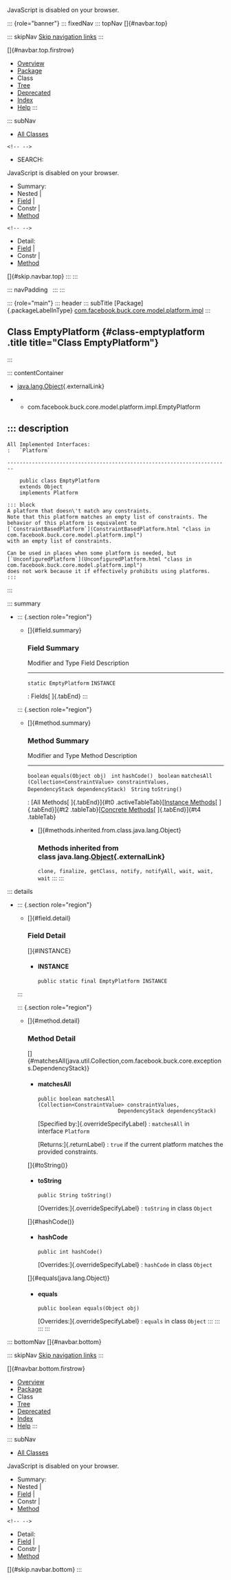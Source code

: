 <div>

JavaScript is disabled on your browser.

</div>

::: {role="banner"}
::: fixedNav
::: topNav
[]{#navbar.top}

::: skipNav
[Skip navigation links](#skip.navbar.top "Skip navigation links")
:::

[]{#navbar.top.firstrow}

-   [Overview](../../../../../../../index.html)
-   [Package](package-summary.html)
-   Class
-   [Tree](package-tree.html)
-   [Deprecated](../../../../../../../deprecated-list.html)
-   [Index](../../../../../../../index-all.html)
-   [Help](../../../../../../../help-doc.html)
:::

::: subNav
-   [All Classes](../../../../../../../allclasses.html)

```{=html}
<!-- -->
```
-   SEARCH:

<div>

<div>

JavaScript is disabled on your browser.

</div>

</div>

<div>

-   Summary: 
-   Nested \| 
-   [Field](#field.summary) \| 
-   Constr \| 
-   [Method](#method.summary)

```{=html}
<!-- -->
```
-   Detail: 
-   [Field](#field.detail) \| 
-   Constr \| 
-   [Method](#method.detail)

</div>

[]{#skip.navbar.top}
:::
:::

::: navPadding
 
:::
:::

::: {role="main"}
::: header
::: subTitle
[Package]{.packageLabelInType} [com.facebook.buck.core.model.platform.impl](package-summary.html)
:::

## Class EmptyPlatform {#class-emptyplatform .title title="Class EmptyPlatform"}
:::

::: contentContainer
-   [java.lang.Object](http://docs.oracle.com/javase/7/docs/api/java/lang/Object.html?is-external=true "class or interface in java.lang"){.externalLink}

-   -   com.facebook.buck.core.model.platform.impl.EmptyPlatform

::: description
-   

    All Implemented Interfaces:
    :   `Platform`

    ------------------------------------------------------------------------

        public class EmptyPlatform
        extends Object
        implements Platform

    ::: block
    A platform that doesn\'t match any constraints.
    Note that this platform matches an empty list of constraints. The
    behavior of this platform is equivalent to
    [`ConstraintBasedPlatform`](ConstraintBasedPlatform.html "class in com.facebook.buck.core.model.platform.impl")
    with an empty list of constraints.

    Can be used in places when some platform is needed, but
    [`UnconfiguredPlatform`](UnconfiguredPlatform.html "class in com.facebook.buck.core.model.platform.impl")
    does not work because it if effectively prohibits using platforms.
    :::
:::

::: summary
-   ::: {.section role="region"}
    -   []{#field.summary}

        ### Field Summary

          Modifier and Type        Field        Description
          ------------------------ ------------ -------------
          `static EmptyPlatform`   `INSTANCE`    

          : Fields[ ]{.tabEnd}
    :::

    ::: {.section role="region"}
    -   []{#method.summary}

        ### Method Summary

          Modifier and Type   Method                                                                                                  Description
          ------------------- ------------------------------------------------------------------------------------------------------- -------------
          `boolean`           `equals​(Object obj)`                                                                                     
          `int`               `hashCode()`                                                                                             
          `boolean`           `matchesAll​(Collection<ConstraintValue> constraintValues,           DependencyStack dependencyStack)`    
          `String`            `toString()`                                                                                             

          : [All Methods[ ]{.tabEnd}]{#t0 .activeTableTab}[[Instance
          Methods](javascript:show(2);)[ ]{.tabEnd}]{#t2
          .tableTab}[[Concrete
          Methods](javascript:show(8);)[ ]{.tabEnd}]{#t4 .tableTab}

        -   []{#methods.inherited.from.class.java.lang.Object}

            ### Methods inherited from class java.lang.[Object](http://docs.oracle.com/javase/7/docs/api/java/lang/Object.html?is-external=true "class or interface in java.lang"){.externalLink}

            `clone, finalize, getClass, notify, notifyAll, wait, wait, wait`
    :::
:::

::: details
-   ::: {.section role="region"}
    -   []{#field.detail}

        ### Field Detail

        []{#INSTANCE}

        -   #### INSTANCE

                public static final EmptyPlatform INSTANCE
    :::

    ::: {.section role="region"}
    -   []{#method.detail}

        ### Method Detail

        []{#matchesAll(java.util.Collection,com.facebook.buck.core.exceptions.DependencyStack)}

        -   #### matchesAll

            ``` methodSignature
            public boolean matchesAll​(Collection<ConstraintValue> constraintValues,
                                      DependencyStack dependencyStack)
            ```

            [Specified by:]{.overrideSpecifyLabel}
            :   `matchesAll` in interface `Platform`

            [Returns:]{.returnLabel}
            :   `true` if the current platform matches the provided
                constraints.

        []{#toString()}

        -   #### toString

            ``` methodSignature
            public String toString()
            ```

            [Overrides:]{.overrideSpecifyLabel}
            :   `toString` in class `Object`

        []{#hashCode()}

        -   #### hashCode

            ``` methodSignature
            public int hashCode()
            ```

            [Overrides:]{.overrideSpecifyLabel}
            :   `hashCode` in class `Object`

        []{#equals(java.lang.Object)}

        -   #### equals

            ``` methodSignature
            public boolean equals​(Object obj)
            ```

            [Overrides:]{.overrideSpecifyLabel}
            :   `equals` in class `Object`
    :::
:::
:::
:::

::: bottomNav
[]{#navbar.bottom}

::: skipNav
[Skip navigation links](#skip.navbar.bottom "Skip navigation links")
:::

[]{#navbar.bottom.firstrow}

-   [Overview](../../../../../../../index.html)
-   [Package](package-summary.html)
-   Class
-   [Tree](package-tree.html)
-   [Deprecated](../../../../../../../deprecated-list.html)
-   [Index](../../../../../../../index-all.html)
-   [Help](../../../../../../../help-doc.html)
:::

::: subNav
-   [All Classes](../../../../../../../allclasses.html)

<div>

<div>

JavaScript is disabled on your browser.

</div>

</div>

<div>

-   Summary: 
-   Nested \| 
-   [Field](#field.summary) \| 
-   Constr \| 
-   [Method](#method.summary)

```{=html}
<!-- -->
```
-   Detail: 
-   [Field](#field.detail) \| 
-   Constr \| 
-   [Method](#method.detail)

</div>

[]{#skip.navbar.bottom}
:::
